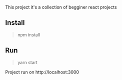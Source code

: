 This project it's a collection of begginer react projects

## Install

> npm install

## Run 

> yarn start

Project run on http://localhost:3000